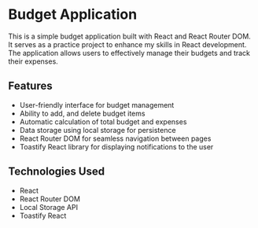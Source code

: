 # Budget Application
This is a simple budget application built with React and React Router DOM. It serves as a practice project to enhance my skills in React development. The application allows users to effectively manage their budgets and track their expenses.

## Features
- User-friendly interface for budget management
- Ability to add, and delete budget items
- Automatic calculation of total budget and expenses
- Data storage using local storage for persistence
- React Router DOM for seamless navigation between pages
- Toastify React library for displaying notifications to the user

## Technologies Used
- React
- React Router DOM
- Local Storage API
- Toastify React
